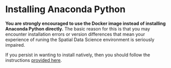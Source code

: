 # Installing Anaconda Python

**You are strongly encouraged to use the Docker image instead of installing Anaconda Python directly.** The basic reason for this is that you may encounter installation errors or version differences that mean your experience of runing the Spatial Data Science environment is seriously impaired.

If you persist in wanting to install natively, then you should follow the instructions [provided here](https://jreades.github.io/sds_env/conda/index.html).

